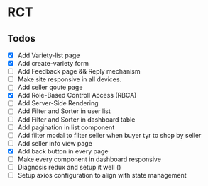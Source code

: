 # RCT

## Todos

- [x] Add Variety-list page
- [x] Add create-variety form
- [ ] Add Feedback page && Reply mechanism
- [ ] Make site responsive in all devices.
- [ ] Add seller qoute page
- [x] Add Role-Based Controll Access (RBCA)
- [ ] Add Server-Side Rendering
- [ ] Add Filter and Sorter in user list
- [ ] Add Filter and Sorter in dashboard table
- [ ] Add pagination in list component
- [ ] Add filter modal to filter seller when buyer tyr to shop by seller
- [ ] Add seller info view page
- [x] Add back button in every page
- [ ] Make every component in dashboard responsive
- [ ] Diagnosis redux and setup it well ()
- [ ] Setup axios configuration to align with state management
